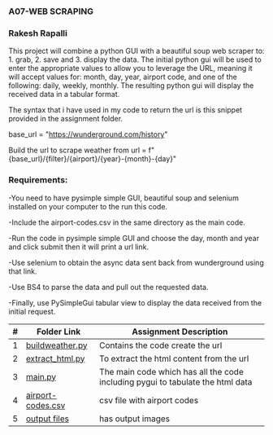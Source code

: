 ### A07-WEB SCRAPING

### Rakesh Rapalli

This project will combine a python GUI with a beautiful soup web scraper to: 1. grab, 2. save and 3. display the data. The initial python gui will be used to enter the appropriate values to allow you to leverage the URL, meaning it will accept values for: month, day, year, airport code, and one of the following: daily, weekly, monthly. The resulting python gui will display the received data in a tabular format.

The syntax that i have used in my code to return the url is this snippet provided in the assignment folder.

base_url = "https://wunderground.com/history"

Build the url to scrape weather from
url = f"{base_url}/{filter}/{airport}/{year}-{month}-{day}"

### Requirements:

-You need to have pysimple simple GUI, beautiful soup and selenium installed on your computer to the run this code.

-Include the airport-codes.csv in the same directory as the main code.

-Run the code in pysimple simple GUI and choose the day, month and year and click submit then it will print a url link.

-Use selenium to obtain the async data sent back from wunderground using that link.

-Use BS4 to parse the data and pull out the requested data.

-Finally, use PySimpleGui tabular view to display the data received from the initial request.


|   #   | Folder Link | Assignment Description |
| :---: | ----------- | ---------------------- |
|   1   | [buildweather.py](https://github.com/RakeshRapalli6/4883-Software-Tools/blob/main/Assignments/A07/buildweather.py) | Contains the code create the url |
|   2   | [extract_html.py](https://github.com/RakeshRapalli6/4883-Software-Tools/blob/main/Assignments/A07/extract_html.py) | To extract the html content from the url
|   3   | [main.py](https://github.com/RakeshRapalli6/4883-Software-Tools/blob/main/Assignments/A07/main.py) |The main code which has all the code including pygui to tabulate the html data
|   4   | [airport-codes.csv](https://github.com/RakeshRapalli6/4883-Software-Tools/blob/main/Assignments/A07/airport-codes.csv)| csv file with airport codes
|   5   | [output files](https://github.com/RakeshRapalli6/4883-Software-Tools/tree/main/Assignments/A07/Output%20files)| has output images 



